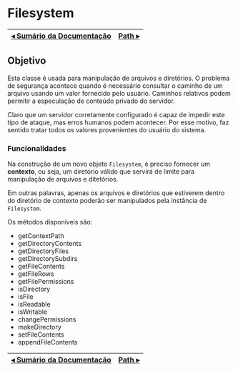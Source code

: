 # Filesystem

[◂ Sumário da Documentação](indice.md) | [Path ▸](02-path.md)
-- | --

## Objetivo

Esta classe é usada para manipulação de arquivos e diretórios. O problema de segurança acontece quando é necessário consultar o caminho de um arquivo usando um valor fornecido pelo usuário. Caminhos relativos podem permitir a especulação de conteúdo privado do servidor.

Claro que um servidor corretamente configurado é capaz de impedir este tipo de ataque, mas erros humanos podem acontecer. Por esse motivo, faz sentido tratar todos os valores provenientes do usuário do sistema.

### Funcionalidades

Na construção de um novo objeto `Filesystem`, é preciso fornecer um **contexto**, ou seja, um diretório válido que servirá de limite para manipulação de arquivos e ditetórios.

Em outras palavras, apenas os arquivos e diretórios que estiverem dentro do diretório de contexto poderão ser manipulados pela instância de `Filesystem`.

Os métodos disponíveis são:

- getContextPath
- getDirectoryContents
- getDirectoryFiles
- getDirectorySubdirs
- getFileContents
- getFileRows
- getFilePermissions
- isDirectory
- isFile
- isReadable
- isWritable
- changePermissions
- makeDirectory
- setFileContents
- appendFileContents

[◂ Sumário da Documentação](indice.md) | [Path ▸](02-path.md)
-- | --
